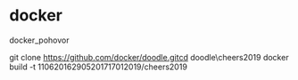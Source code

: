 # docker
docker_pohovor

git clone https://github.com/docker/doodle.gitcd doodle\cheers2019
docker build -t 110620162905201717012019/cheers2019
